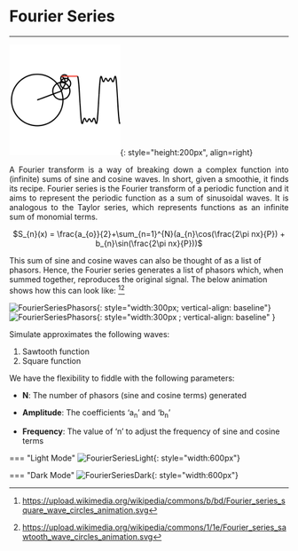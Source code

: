 # Fourier Series
---
![FourierSeries](https://raw.githubusercontent.com/builtree/simulate/master/assets/simulations/FourierSeriesLight.png){: style="height:200px", align=right}

<p align="justify">
A Fourier transform is a way of breaking down a complex function into (infinite) sums of sine and cosine waves. In short, given a smoothie, it finds its recipe. Fourier series is the Fourier transform of a periodic function and it aims to represent the periodic function as a sum of sinusoidal waves. It is analogous to the Taylor series, which represents functions as an infinite sum of monomial terms.</p>

<center>
$S_{n}(x) = \frac{a_{o}}{2}+\sum_{n=1}^{N}(a_{n}\cos(\frac{2\pi nx}{P}) + b_{n}\sin(\frac{2\pi nx}{P}))$
</center>

This sum of sine and cosine waves can also be thought of as a list of phasors. Hence, the Fourier series generates a list of phasors which, when summed together, reproduces the original signal. The below animation shows how this can look like: [^1][^2]

![FourierSeriesPhasors](https://upload.wikimedia.org/wikipedia/commons/b/bd/Fourier_series_square_wave_circles_animation.svg){: style="width:300px; vertical-align: baseline"}
![FourierSeriesPhasors](https://upload.wikimedia.org/wikipedia/commons/1/1e/Fourier_series_sawtooth_wave_circles_animation.svg){: style="width:300px ; vertical-align: baseline" }

Simulate approximates the following waves:

1. Sawtooth function
2. Square function

We have the flexibility to fiddle with the following parameters:

* **N**: The number of phasors (sine and cosine terms) generated

* **Amplitude**: The coefficients ‘a<sub>n</sub>’ and ‘b<sub>n</sub>’

* **Frequency**: The value of ‘n’ to adjust the frequency of sine and cosine terms

[^1]: https://upload.wikimedia.org/wikipedia/commons/b/bd/Fourier_series_square_wave_circles_animation.svg
[^2]: https://upload.wikimedia.org/wikipedia/commons/1/1e/Fourier_series_sawtooth_wave_circles_animation.svg

=== "Light Mode"
    ![FourierSeriesLight](https://raw.githubusercontent.com/builtree/assets/simulate/simulations/FourierSeriesLight.png){: style="width:600px"}
  
=== "Dark Mode"
    ![FourierSeriesDark](https://raw.githubusercontent.com/builtree/assets/simulate/simulations/FourierSeriesDark.png){: style="width:600px"}
    
